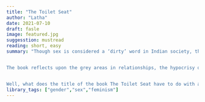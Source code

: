 ```yaml
---
title: "The Toilet Seat"
author: "Latha"
date: 2021-07-10
draft: fasle
image: featured.jpg
suggesstion: mustread
reading: short, easy
summary: "Though sex is considered a ‘dirty’ word in Indian society, the indispensable role it plays in our lives cannot be denied. The Toilet Seat takes a good look at how sex is perceived and portrayed in society, the social stigma attached to sex, especially the premarital and extramarital kind, and the perversions that suppression of sex can cause.


The book reflects upon the grey areas in relationships, the hypocrisy of people and the so-called values that bind people in a knot, redefines perceptions, and dispels myths with respect to love, sex and the female orgasm. It also gives valuable suggestions to improve relationships by understanding the sexual needs of partners and talking about them openly.


Well, what does the title of the book The Toilet Seat have to do with all this? Read on to find out"
library_tags: ["gender","sex","feminism"]
---
```

